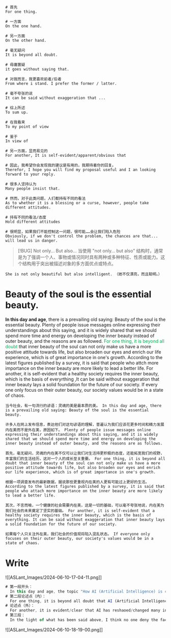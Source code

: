 
```ENGLISH
# 首先
For one thing.

# 一方面
On the one hand.

# 另一方面
On the other hand.

# 毫无疑问
It is beyond all doubt.

# 毋庸置疑
it goes without saying that.

# 对我而言，我更喜欢前者/后者
From where i stand. I prefer the former / latter.

# 毫不夸张的说
It can be said without exaggeration that ...

# 综上所述
To sum up.

# 在我看来
To my point of view

# 鉴于
In view of

# 另一方面，显而易见的
For another, It is self-evident/apparent/obvious that

# 因此，我希望你会发现我的建议是有用的，我期待着你的回复。
Therefor, I hope you will find my proposal useful and I an looking forward to your reply.

# 很多人坚持认为
Many people insist that.

# 然而，对于此类问题，人们都持有不同的看法
As to whether it is a blessing or a curse, however, people take different attitudes.

# 持有不同的看法/态度
Hold different attitudes

# 很明显，如果我们不能控制这一问题，很可能……会让我们陷入危险
Obviously, if we don't control the problem, the chances are that... will lead us in danger.
```

> [!BUG] Not only... But also...
当使用 "not only... but also" 结构时，通常是为了强调一个人、事物或情况同时具有两种或多种特征、性质或能力。这个结构用于突出被描述对象的多方面优点或特点。

```ENGLISH
She is not only beautiful but also intelligent. （她不仅漂亮，而且聪明。）
```

# Beauty of the soul is the essential beauty.

**In this day and age**, there is a prevailing old saying: Beauty of the soul is the essential beauty. Plenty of people issue messages online expressing their understandings about this saying, and it is widely shared that we should spend more time and energy on developing the inner beauty instead of outer beauty, and the reasons are as followed.
<font color="#00b050">For one thing, it is beyond all doubt</font> that inner beauty of the soul can not only make us have a more positive attitude towards life, but also broaden our eyes and enrich our life experience, which is of great importance in one's growth.  According to the latest figures published by a survey, it is said that people who attch more importance on the inner beauty are more likely to lead a better life.
For another, it is self-evident that a healthy society requires the inner beauty, which is the basis of everyrthing ,It can be said without exaggeration that inner beauty lays a solid foundation for the future of our society. If every one only focus on their outer beauty, our society values would be in a state of chaos.


```text
当今社会，有一句流行的谚语：灵魂的美是最本质的美。 In this day and age, there is a prevailing old saying: Beauty of the soul is the essential beauty.

许多人在网上发布信息，表达他们对这句谚语的理解，普遍认为我们应该花更多时间和精力发展内在美而不是外在美，原因如下。 Plenty of people issue messages online expressing their understandings about this saying, and it is widely shared that we should spend more time and energy on developing the inner beauty instead of outer beauty, and the reasons are as follows.

首先，毫无疑问，灵魂的内在美不仅可以让我们对生活持更积极的态度，还能拓宽我们的视野，丰富我们的生活经历，这对一个人的成长至关重要。 For one thing, it is beyond all doubt that inner beauty of the soul can not only make us have a more positive attitude towards life, but also broaden our eyes and enrich our life experience, which is of great importance in one's growth.

根据一项调查发布的最新数据，据说那些更重视内在美的人更有可能过上更好的生活。 According to the latest figures published by a survey, it is said that people who attach more importance on the inner beauty are more likely to lead a better life.

其次，不言而喻，一个健康的社会需要内在美，这是一切的基础，可以毫不夸张地说，内在美为我们社会的未来奠定了坚实的基础。 For another, it is self-evident that a healthy society requires the inner beauty, which is the basis of everything. It can be said without exaggeration that inner beauty lays a solid foundation for the future of our society.

如果每个人只关注外在美，我们社会的价值观将陷入混乱状态。 If everyone only focuses on their outer beauty, our society's values would be in a state of chaos.
```

# Write
![[ASLant_Images/2024-06-10-17-04-11.png]]

```js
# 第一段开头：
  In this day and age, the topic "How AI (Artificial Intelligence) is changing our life" become one of the most searched words on the internet. Plenty of people issue messages online expressing their opinions. From where I stand, I take the view that it is mainly reflected/showed in two ways/aspects.
# 第二段论述点（内）：
  For one thing, it is beyond all doubt that AI (Artificial Intelligence) can not only improve the work or study efficiency, but also broaden the way we communicate with the world, like AI robots or machines. According to the latest figures published by a survey, it is said that over 80% people have the experiences of using AI products.
# 论述点（外）：
  For another, it is evident/clear that AI has reshaoed/changed many industries, from shopping to movie, from education to medial ststem. It can be said without exaggeration that AI can lay a solid foundation for our society.
# 第三段：
  In the light of what has been said above, I think no one deny the fact that AI is necessary for us and if you rational make use of AI, you will get a shining future.
```

![[ASLant_Images/2024-06-10-18-19-00.png]]

